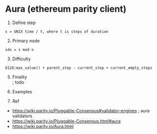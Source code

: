 # Aura (ethereum parity client)  

1. Define step  

```
s = UNIX time / t, where t is steps of duration    
```  

2. Primary node  

```
idx = s mod n
```  

3. Difficulty  

```
U128:max_value() + parent_step - current_step + current_empty_steps  
```  

5. Finality   
; todo

6. Examples

00. Ref  

- https://wiki.parity.io/Pluggable-Consensus#validator-engines
; aura validators  
- https://wiki.parity.io/Pluggable-Consensus.html#aura
- https://wiki.parity.io/Aura.html
